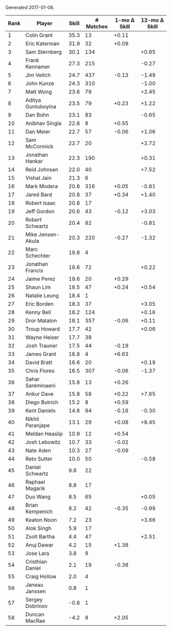 Generated 2017-01-08.

| Rank | Player             | Skill | # Matches | 1-mo Δ Skill | 12-mo Δ Skill |
|------|--------------------|-------|-----------|--------------|---------------|
|    1 | Colin Grant        |  35.3 |        13 |        +0.11 |               |
|    2 | Eric Katerman      |  31.9 |        32 |        +0.09 |               |
|    3 | Sam Sternberg      |  30.1 |       134 |              |         +0.85 |
|    4 | Frank Kennamer     |  27.3 |       215 |              |         -0.27 |
|    5 | Jim Veitch         |  24.7 |       437 |        -0.13 |         -1.49 |
|    6 | John Kunze         |  24.3 |       310 |              |         -1.00 |
|    7 | Matt Wong          |  23.6 |        79 |              |         +2.45 |
|    8 | Aditya Guntuboyina |  23.5 |        79 |        +0.23 |         +1.22 |
|    9 | Dan Bohn           |  23.1 |        83 |              |         -0.65 |
|   10 | Anibhav Singla     |  22.8 |         8 |        +0.55 |               |
|   11 | Dan Meier          |  22.7 |        57 |        -0.06 |         +1.06 |
|   12 | Sam McCormick      |  22.7 |        20 |              |         +2.72 |
|   13 | Jonathan Hankar    |  22.3 |       190 |              |         +0.31 |
|   14 | Reid Johnsen       |  22.0 |        40 |              |         +7.52 |
|   15 | Vishal Jain        |  21.3 |         6 |              |               |
|   16 | Mark Modera        |  20.8 |       316 |        +0.05 |         -0.81 |
|   17 | Jared Bard         |  20.8 |        37 |        +0.34 |         +1.40 |
|   18 | Robert Isaac       |  20.8 |        17 |              |               |
|   19 | Jeff Gordon        |  20.6 |        43 |        -0.12 |         +3.03 |
|   20 | Robert Schwartz    |  20.4 |        82 |              |         -0.81 |
|   21 | Mike Jensen-Akula  |  20.3 |       220 |        -0.27 |         -1.32 |
|   22 | Marc Schechter     |  19.8 |         4 |              |               |
|   23 | Jonathan Francis   |  19.6 |        72 |              |         +0.22 |
|   24 | Jaime Perez        |  19.6 |        20 |        +0.29 |               |
|   25 | Shaun Lim          |  18.5 |        47 |        +0.24 |         +0.54 |
|   26 | Natalie Leung      |  18.4 |         1 |              |               |
|   27 | Eric Borden        |  18.3 |        37 |              |         +3.05 |
|   28 | Kenny Bell         |  18.2 |       124 |              |         +0.16 |
|   29 | Dror Matalon       |  18.1 |       357 |        -0.06 |         +0.11 |
|   30 | Troup Howard       |  17.7 |        42 |              |         +0.06 |
|   31 | Wayne Heiser       |  17.7 |        38 |              |               |
|   32 | Josh Trauner       |  17.5 |        44 |        -0.19 |               |
|   33 | James Grant        |  16.8 |         4 |        +6.63 |               |
|   34 | David Bratt        |  16.6 |        20 |              |         +0.19 |
|   35 | Chris Flores       |  16.5 |       307 |        -0.06 |         -1.37 |
|   36 | Sahar Sareminaeni  |  15.8 |        13 |        +0.26 |               |
|   37 | Ankur Dave         |  15.8 |        58 |        +0.22 |         +7.65 |
|   38 | Diego Butrich      |  15.2 |         8 |        +0.59 |               |
|   39 | Kent Daniels       |  14.6 |        94 |        -0.16 |         -0.30 |
|   40 | Nikhil Paranjape   |  13.1 |        29 |        +0.08 |         +8.45 |
|   41 | Meldan Heaslip     |  10.9 |        12 |        +0.54 |               |
|   42 | Josh Lebowitz      |  10.7 |        33 |        -0.02 |               |
|   43 | Nate Aden          |  10.3 |        27 |        -0.09 |               |
|   44 | Reto Sutter        |  10.0 |        50 |              |         -0.58 |
|   45 | Daniel Schwartz    |   9.8 |        22 |              |               |
|   46 | Raphael Magarik    |   8.8 |        17 |              |               |
|   47 | Duo Wang           |   8.5 |        65 |              |         +0.05 |
|   48 | Brian Kempenich    |   8.2 |        42 |        -0.35 |         -0.99 |
|   49 | Keaton Noon        |   7.2 |        23 |              |         +3.66 |
|   50 | Alok Singh         |   5.9 |        17 |              |               |
|   51 | Zsolt Bartha       |   4.4 |        47 |              |         +2.51 |
|   52 | Anuj Dawar         |   4.2 |        15 |        +1.38 |               |
|   53 | Jose Lara          |   3.8 |         9 |              |               |
|   54 | Cristhian Daniel   |   2.1 |        19 |        -0.38 |               |
|   55 | Craig Hollow       |   2.0 |         4 |              |               |
|   56 | Janeau Janssen     |   0.8 |         1 |              |               |
|   57 | Sergey Dobrinov    |  -0.8 |         1 |              |               |
|   58 | Duncan MacRae      |  -4.2 |         8 |        +2.05 |               |